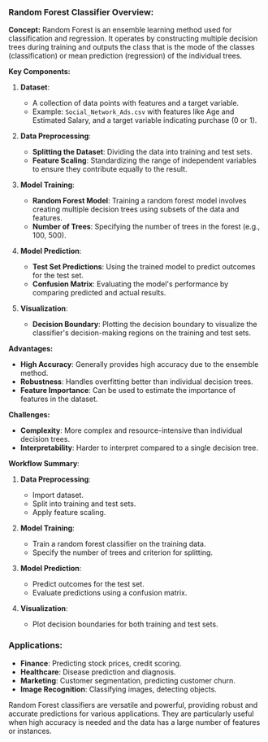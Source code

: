 ### Random Forest Classifier Overview:

**Concept:**
Random Forest is an ensemble learning method used for classification and regression. It operates by constructing multiple decision trees during training and outputs the class that is the mode of the classes (classification) or mean prediction (regression) of the individual trees.

**Key Components:**

1. **Dataset**:
   - A collection of data points with features and a target variable.
   - Example: `Social_Network_Ads.csv` with features like Age and Estimated Salary, and a target variable indicating purchase (0 or 1).

2. **Data Preprocessing**:
   - **Splitting the Dataset**: Dividing the data into training and test sets.
   - **Feature Scaling**: Standardizing the range of independent variables to ensure they contribute equally to the result.

3. **Model Training**:
   - **Random Forest Model**: Training a random forest model involves creating multiple decision trees using subsets of the data and features.
   - **Number of Trees**: Specifying the number of trees in the forest (e.g., 100, 500).

4. **Model Prediction**:
   - **Test Set Predictions**: Using the trained model to predict outcomes for the test set.
   - **Confusion Matrix**: Evaluating the model's performance by comparing predicted and actual results.

5. **Visualization**:
   - **Decision Boundary**: Plotting the decision boundary to visualize the classifier's decision-making regions on the training and test sets.

**Advantages:**
- **High Accuracy**: Generally provides high accuracy due to the ensemble method.
- **Robustness**: Handles overfitting better than individual decision trees.
- **Feature Importance**: Can be used to estimate the importance of features in the dataset.

**Challenges:**
- **Complexity**: More complex and resource-intensive than individual decision trees.
- **Interpretability**: Harder to interpret compared to a single decision tree.

**Workflow Summary**:
1. **Data Preprocessing**:
   - Import dataset.
   - Split into training and test sets.
   - Apply feature scaling.

2. **Model Training**:
   - Train a random forest classifier on the training data.
   - Specify the number of trees and criterion for splitting.

3. **Model Prediction**:
   - Predict outcomes for the test set.
   - Evaluate predictions using a confusion matrix.

4. **Visualization**:
   - Plot decision boundaries for both training and test sets.

### Applications:
- **Finance**: Predicting stock prices, credit scoring.
- **Healthcare**: Disease prediction and diagnosis.
- **Marketing**: Customer segmentation, predicting customer churn.
- **Image Recognition**: Classifying images, detecting objects.

Random Forest classifiers are versatile and powerful, providing robust and accurate predictions for various applications. They are particularly useful when high accuracy is needed and the data has a large number of features or instances.